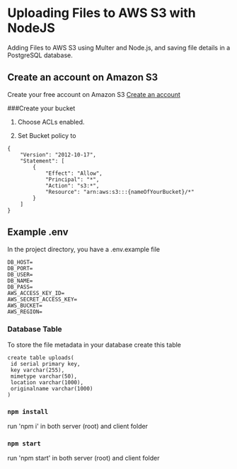 # Uploading Files to AWS S3 with NodeJS

Adding Files to AWS S3 using Multer and Node.js, and saving file details in a PostgreSQL database.

## Create an account on Amazon S3

Create your free account on Amazon S3
[Create an account](https://aws.amazon.com/pm/serv-s3/)

###Create your bucket 

1. Choose ACLs enabled.

2. Set Bucket policy to

```
{
    "Version": "2012-10-17",
    "Statement": [
        {
            "Effect": "Allow",
            "Principal": "*",
            "Action": "s3:*",
            "Resource": "arn:aws:s3:::{nameOfYourBucket}/*"
        }
    ]
}
```

## Example .env

In the project directory, you have a .env.example file

```
DB_HOST=
DB_PORT=
DB_USER=
DB_NAME=
DB_PASS=
AWS_ACCESS_KEY_ID=
AWS_SECRET_ACCESS_KEY=
AWS_BUCKET=
AWS_REGION=
```

### Database Table

To store the file metadata in your database create this table 
```
create table uploads(
 id serial primary key,
 key varchar(255),
 mimetype varchar(50),
 location varchar(1000),
 originalname varchar(1000)
)
```

### `npm install`

run 'npm i' in both server (root) and client folder  

### `npm start`

run 'npm start' in both server (root) and client folder  

